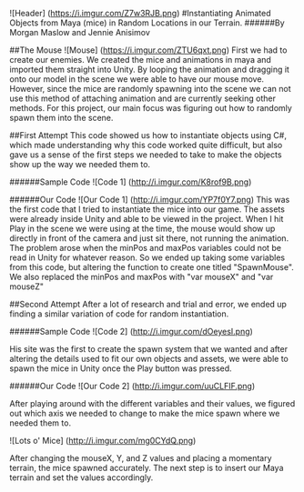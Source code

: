 ![Header]
(https://i.imgur.com/Z7w3RJB.png)
#Instantiating Animated Objects from Maya (mice) in Random Locations in our Terrain.
######By Morgan Maslow and Jennie Anisimov

##The Mouse
![Mouse]
(https://i.imgur.com/ZTU6qxt.png)
First we had to create our enemies. We created the mice and animations in maya and imported them straight into Unity. By looping the animation and dragging it onto our model in the scene we were able to have our mouse move. However, since the mice are randomly spawning into the scene we can not use this method of attaching animation and are currently seeking other methods. For this project, our main focus was figuring out how to randomly spawn them into the scene. 

##First Attempt
This code showed us how to instantiate objects using C#, which made understanding why this code worked quite difficult, but also gave us a sense of the first steps we needed to take to make the objects show up the way we needed them to.

######Sample Code
![Code 1]
(http://i.imgur.com/K8rof9B.png)

######Our Code
![Our Code 1]
(http://i.imgur.com/YP7f0Y7.png)
This was the first code that I tried to instantiate the mice into our game. The assets were already inside Unity and able to be viewed in the project. When I hit Play in the scene we were using at the time, the mouse would show up directly in front of the camera and just sit there, not running the animation. The problem arose when the minPos and maxPos variables could not be read in Unity for whatever reason. So we ended up taking some variables from this code, but altering the function to create one titled "SpawnMouse". We also replaced the minPos and maxPos with "var mouseX" and "var mouseZ"

##Second Attempt
After a lot of research and trial and error, we ended up finding a similar variation of code for random instantiation.

######Sample Code
![Code 2]
(http://i.imgur.com/dOeyesI.png)

His site was the first to create the spawn system that we wanted and after altering the details used to fit our own objects and assets, we were able to spawn the mice in Unity once the Play button was pressed. 

######Our Code
![Our Code 2]
(http://i.imgur.com/uuCLFIF.png)

After playing around with the different variables and their values, we figured out which axis we needed to change to make the mice spawn where we needed them to. 

![Lots o' Mice]
(http://i.imgur.com/mg0CYdQ.png)


After changing the mouseX, Y, and Z values and placing a momentary terrain, the mice spawned accurately. The next step is to insert our Maya terrain and set the values accordingly.
